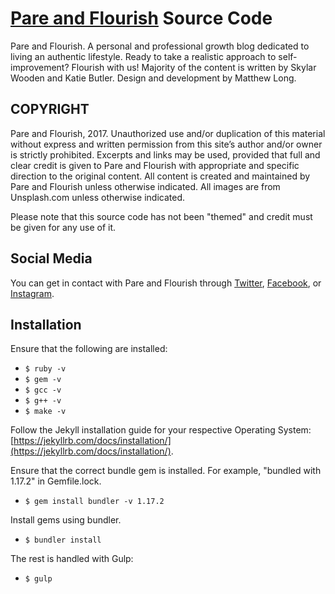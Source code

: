 # [Pare and Flourish](http://www.pareandflourish.com) Source Code
Pare and Flourish. A personal and professional growth blog dedicated to living an authentic lifestyle. Ready to take a realistic approach to self-improvement? Flourish with us! Majority of the content is written by Skylar Wooden and Katie Butler. Design and development by Matthew Long.

## COPYRIGHT
Pare and Flourish, 2017. Unauthorized use and/or duplication of this material without express and written permission from this site’s author and/or owner is strictly prohibited. Excerpts and links may be used, provided that full and clear credit is given to Pare and Flourish with appropriate and specific direction to the original content. All content is created and maintained by Pare and Flourish unless otherwise indicated. All images are from Unsplash.com unless otherwise indicated.

Please note that this source code has not been "themed" and credit must be given for any use of it. 

## Social Media
You can get in contact with Pare and Flourish through [Twitter](https://twitter.com/pareandflourish/), [Facebook](https://www.facebook.com/pareandflourish/), or [Instagram](https://www.instagram.com/pareandflourish/).

## Installation

Ensure that the following are installed:

- `$ ruby -v`
- `$ gem -v`
- `$ gcc -v`
- `$ g++ -v`
- `$ make -v`

Follow the Jekyll installation guide for your respective Operating System: [https://jekyllrb.com/docs/installation/](https://jekyllrb.com/docs/installation/).

Ensure that the correct bundle gem is installed. For example, "bundled with 1.17.2" in Gemfile.lock.

- `$ gem install bundler -v 1.17.2`

Install gems using bundler.

- `$ bundler install`

The rest is handled with Gulp:

- `$ gulp`
